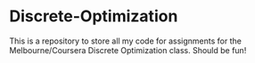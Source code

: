 # Discrete-Optimization


This is a repository to store all my code for assignments for the Melbourne/Coursera Discrete Optimization class. Should be fun!
